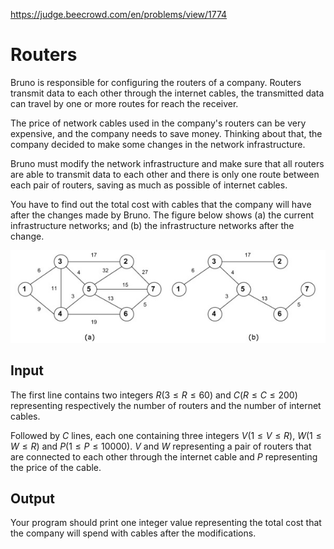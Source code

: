 https://judge.beecrowd.com/en/problems/view/1774

# Routers

Bruno is responsible for configuring the routers of a company. Routers transmit
data to each other through the internet cables, the transmitted data can travel
by one or more routes for reach the receiver.

The price of network cables used in the company's routers can be very expensive,
and the company needs to save money. Thinking about that, the company decided to
make some changes in the network infrastructure.

Bruno must modify the network infrastructure and make sure that all routers are
able to transmit data to each other and there is only one route between each
pair of routers, saving as much as possible of internet cables.

You have to find out the total cost with cables that the company will have after
the changes made by Bruno. The figure below shows (a) the current infrastructure
networks; and (b) the infrastructure networks after the change.

<center><img src="imgs/UOJ_1774.jpg"/></center>

## Input

The first line contains two integers $R (3 \leq R \leq 60)$ and $C (R \leq C
\leq 200)$ representing respectively the number of routers and the number of
internet cables.

Followed by $C$ lines, each one containing three integers $V (1 \leq V \leq R)$,
$W (1 \leq W \leq R)$ and $P (1 \leq P \leq 10000)$. $V$ and $W$ representing a
pair of routers that are connected to each other through the internet cable and
$P$ representing the price of the cable.

## Output

Your program should print one integer value representing the total cost that the
company will spend with cables after the modifications.
